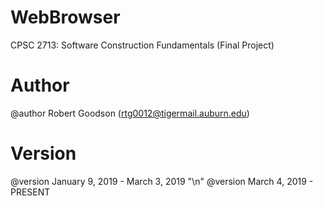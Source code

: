 # WebBrowser
CPSC 2713: Software Construction Fundamentals (Final Project)

# Author
@author Robert Goodson (rtg0012@tigermail.auburn.edu)

# Version
@version January 9, 2019 - March 3, 2019
"\n"
@version March 4, 2019 - PRESENT
